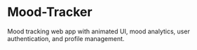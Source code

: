 # Mood-Tracker
Mood tracking web app with animated UI, mood analytics, user authentication, and profile management.
